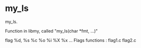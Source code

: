 my_ls
=====

my_ls.

Function in libmy, called "my_ls(char *fmt, ...)"

flag %d, %s %c %o %i %X %x ... 
Flags functions : flag1.c flag2.c